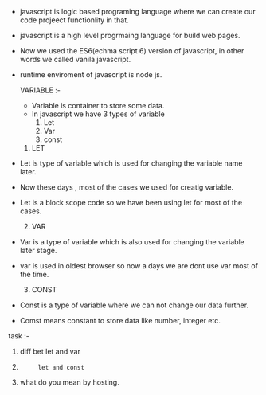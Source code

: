 - javascript is logic based programing language where we can create our code projeect functionlity in that.
- javascript is a high level progrmaing language for build web pages.
- Now we used the ES6(echma script 6) version of javascript, in other words we called vanila javascript.
- runtime enviroment of javascript is node js.

  VARIABLE :-

  - Variable  is container to store some data.
  - In javascript we have 3 types of variable
       1. Let
       2. Var
       3. const

   1. LET

- Let is type of variable which is used for changing the variable name later.
-  Now these days , most of the cases we used for creatig variable.
- Let is a block scope code so we have been using let for most of the cases.

  2. VAR

- Var is a type  of variable which is also used for changing the variable later stage.
- var is used in oldest browser so now a days we are dont use var most of the time.

  3. CONST

- Const is a type of variable where we can not change our data further.
- Comst means constant to store data like number, integer etc.

task :-
1. diff bet let and var
2.          let and const
3. what do you mean by hosting.
